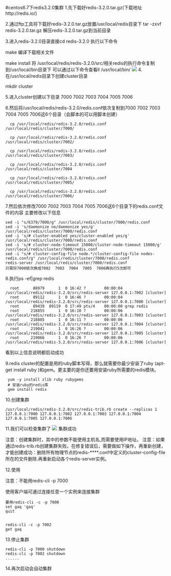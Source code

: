 #centos6.7下redis3.2.0集群
1.先下载好redis-3.2.0.tar.gz(下载地址http://redis.io/)
   
2.通过ftp工具将下载好redis-3.2.0.tar.gz放置/usr/local/redis目录下
    tar -zxvf redis-3.2.0.tar.gz 解压redis-3.2.0.tar.gz到当前目录

3.进入redis-3.2.0目录直接cd redis-3.2.0
  执行以下命令

  make 编译下载相关文件

  make install 将 /usr/local/redis/redis-3.2.0/src/相关redis的执行命令复制到/usr/local/bin目录下
  可以通过以下命令查看ll /usr/local/bin/
   ![](http://i.imgur.com/SjJx9rA.png)
4.在/usr/local/redis目录下创建cluster目录

   mkdir cluster

5.进入cluster创建以下目录
    7000  7002  7003  7004  7005  7006

6.然后将/usr/local/redis/redis-3.2.0/redis.conf依次复制到7000  7002  7003  7004  7005  7006这6个目录（会脚本的可以用脚本创建）

	  cp /usr/local/redis/redis-3.2.0/redis.conf /usr/local/redis/cluster/7000/
	  
	  cp /usr/local/redis/redis-3.2.0/redis.conf /usr/local/redis/cluster/7002/
	  
	  cp /usr/local/redis/redis-3.2.0/redis.conf /usr/local/redis/cluster/7003/
	
	  cp /usr/local/redis/redis-3.2.0/redis.conf /usr/local/redis/cluster/7004
	
	  cp /usr/local/redis/redis-3.2.0/redis.conf /usr/local/redis/cluster/7005/
	
	  cp /usr/local/redis/redis-3.2.0/redis.conf /usr/local/redis/cluster/7006/

7.然后依次修改7000  7002  7003  7004  7005  7006这6个目录下的redis.conf文件的内容
主要修改以下信息

    sed -i "s/6379/7000/g" /usr/local/redis/cluster/7000/redis.conf
    sed -i 's/daemonize no/daemonize yes/g' /usr/local/redis/cluster/7000/redis.conf
    sed -i 's/# cluster-enabled yes/cluster-enabled yes/g' /usr/local/redis/cluster/7000/redis.conf
    sed -i 's/# cluster-node-timeout 15000/cluster-node-timeout 15000/g' /usr/local/redis/cluster/7000/redis.conf
    sed -i "s/# cluster-config-file node.*/cluster-config-file nodes-redis.conf/g" /usr/local/redis/cluster/7000/redis.conf
    redis-server /usr/local/redis/cluster/7000/redis.conf
    只需将7000依次换成7002  7003  7004  7005  7006再执行5次即可
8.执行ps -ef|grep redis

	  root      88979      1  0 16:42 ?        00:00:04 /usr/local/redis/redis-3.2.0/src/redis-server 127.0.0.1:7002 [cluster]
	  root      89112      1  0 16:46 ?        00:00:04 /usr/local/redis/redis-3.2.0/src/redis-server 127.0.0.1:7000 [cluster]
	  root      89439  89119  0 17:49 pts/4    00:00:00 grep redis
	  root     218855      1  0 16:10 ?        00:00:06 /usr/local/redis/redis-3.2.0/src/redis-server 127.0.0.1:7003 [cluster]
	  root     218885      1  0 16:11 ?        00:00:06 /usr/local/redis/redis-3.2.0/src/redis-server 127.0.0.1:7004 [cluster]
	  root     219041      1  0 16:26 ?        00:00:06 /usr/local/redis/redis-3.2.0/src/redis-server 127.0.0.1:7005 [cluster]
	  root     219066      1  0 16:26 ?        00:00:06 /usr/local/redis/redis-3.2.0/src/redis-server 127.0.0.1:7006 [cluster]
看到以上信息说明都启动成功

9.redis cluster的配置是用的ruby脚本写得，那么就需要你最少安装了ruby (apt-get install ruby )和gem。更主要的是你还要用安装ruby所需要的redis模块。 

	 yum -y install zlib ruby rubygems
	 # 安装ruby的redis库
	 gem install redis

10.创建集群

   	/usr/local/redis/redis-3.2.0/src/redis-trib.rb create --replicas 1 127.0.0.1:7000 127.0.0.1:7002 127.0.0.1:7003 127.0.0.1:7004 127.0.0.1:7005 127.0.0.1:7006


11.我们可以检查集群了
![](http://i.imgur.com/Du52ulY.png)
集群成功

注意：创建集群时，其中的参数不能使用主机名,而需要使用IP地址。
注意：如果通过redis-trib.rb创建集群失败。在修复错误后，需要做如下操作，再重新创建，才能创建成功：删除所有物理节点的redis-****.conf中定义的cluster-config-file 所在的文件删除.再重新启动各个redis-server实例。

12.使用

注意：不能用redis-cli -p 7000

使用客户端可通过连接任意一个实例来连接集群

	要用redis-cli -c -p 7000 
	set gaq 'gaq'
	quit


	redis-cli -c -p 7002
	get gaq

13.停止集群

	redis-cli -p 7000 shutdown
	redis-cli -p 7002 shutdown
	......
14.再次启动会自动集群
